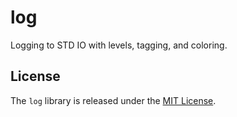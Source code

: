 # log

Logging to STD IO with levels, tagging, and coloring.

## License

The `log` library is released under the [MIT License](https://github.com/eventide-project/log/blob/master/MIT-License.txt).
